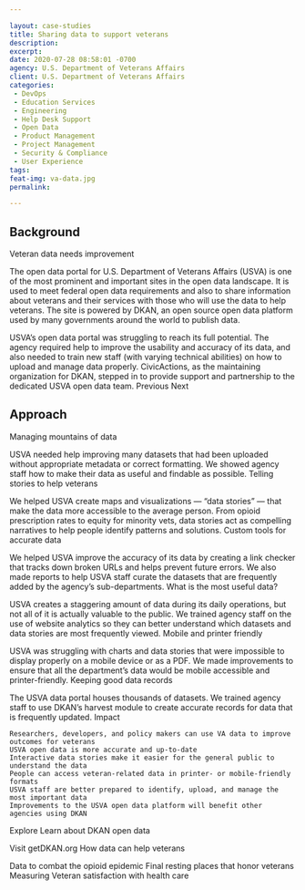 ```yaml
---

layout: case-studies
title: Sharing data to support veterans
description: 
excerpt: 
date: 2020-07-28 08:58:01 -0700
agency: U.S. Department of Veterans Affairs
client: U.S. Department of Veterans Affairs
categories:
 - DevOps
 - Education Services
 - Engineering
 - Help Desk Support
 - Open Data
 - Product Management
 - Project Management
 - Security & Compliance
 - User Experience
tags: 
feat-img: va-data.jpg
permalink: 

---
```


## Background

Veteran data needs improvement

The open data portal for U.S. Department of Veterans Affairs (USVA) is one of the most prominent and important sites in the open data landscape. It is used to meet federal open data requirements and also to share information about veterans and their services with those who will use the data to help veterans. The site is powered by DKAN, an open source open data platform used by many governments around the world to publish data.

USVA’s open data portal was struggling to reach its full potential. The agency required help to improve the usability and accuracy of its data, and also needed to train new staff (with varying technical abilities) on how to upload and manage data properly. CivicActions, as the maintaining organization for DKAN, stepped in to provide support and partnership to the dedicated USVA open data team.
Previous
Next

## Approach

Managing mountains of data

USVA needed help improving many datasets that had been uploaded without appropriate metadata or correct formatting. We showed agency staff how to make their data as useful and findable as possible.
Telling stories to help veterans

We helped USVA create maps and visualizations — “data stories” — that make the data more accessible to the average person. From opioid prescription rates to equity for minority vets, data stories act as compelling narratives to help people identify patterns and solutions.
Custom tools for accurate data

We helped USVA improve the accuracy of its data by creating a link checker that tracks down broken URLs and helps prevent future errors. We also made reports to help USVA staff curate the datasets that are frequently added by the agency’s sub-departments.
What is the most useful data?

USVA creates a staggering amount of data during its daily operations, but not all of it is actually valuable to the public. We trained agency staff on the use of website analytics so they can better understand which datasets and data stories are most frequently viewed.
Mobile and printer friendly

USVA was struggling with charts and data stories that were impossible to display properly on a mobile device or as a PDF. We made improvements to ensure that all the department’s data would be mobile accessible and printer-friendly.
Keeping good data records

The USVA data portal houses thousands of datasets. We trained agency staff to use DKAN’s harvest module to create accurate records for data that is frequently updated.
Impact

    Researchers, developers, and policy makers can use VA data to improve outcomes for veterans
    USVA open data is more accurate and up-to-date
    Interactive data stories make it easier for the general public to understand the data
    People can access veteran-related data in printer- or mobile-friendly formats
    USVA staff are better prepared to identify, upload, and manage the most important data
    Improvements to the USVA open data platform will benefit other agencies using DKAN

Explore
Learn about DKAN open data

Visit getDKAN.org
How data can help veterans

Data to combat the opioid epidemic
Final resting places that honor veterans
Measuring Veteran satisfaction with health care 
